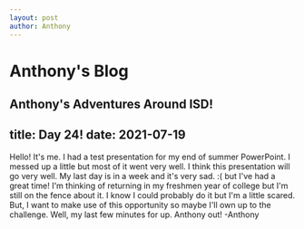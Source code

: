 ```yaml
---
layout: post
author: Anthony
---
```

# Anthony's Blog
Anthony's Adventures Around ISD!
---

title: Day 24!
date:  2021-07-19
---

Hello! It's me. I had a test presentation for my end of summer PowerPoint. I messed up a little but most of it went very well. I think this presentation will go very well. My last day is in a week and it's very sad. :( but I've had a great time! I'm thinking of returning in my freshmen year of college but I'm still on the fence about it. I know I could probably do it but I'm a little scared. But, I want to make use of this opportunity so maybe I'll own up to the challenge. Well, my last few minutes for up. Anthony out! -Anthony
